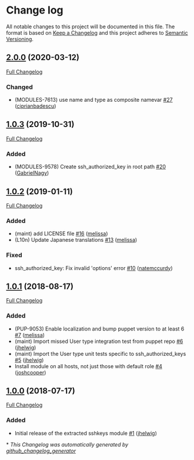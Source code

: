 # Change log

All notable changes to this project will be documented in this file. The format is based on [Keep a Changelog](http://keepachangelog.com/en/1.0.0/) and this project adheres to [Semantic Versioning](http://semver.org).

## [2.0.0](https://github.com/puppetlabs/puppetlabs-sshkeys_core/tree/2.0.0) (2020-03-12)

[Full Changelog](https://github.com/puppetlabs/puppetlabs-sshkeys_core/compare/1.0.3...2.0.0)

### Changed

- \(MODULES-7613\) use name and type as composite namevar [\#27](https://github.com/puppetlabs/puppetlabs-sshkeys_core/pull/27) ([ciprianbadescu](https://github.com/ciprianbadescu))

## [1.0.3](https://github.com/puppetlabs/puppetlabs-sshkeys_core/tree/1.0.3) (2019-10-31)

[Full Changelog](https://github.com/puppetlabs/puppetlabs-sshkeys_core/compare/1.0.2...1.0.3)

### Added

- \(MODULES-9578\) Create ssh\_authorized\_key in root path [\#20](https://github.com/puppetlabs/puppetlabs-sshkeys_core/pull/20) ([GabrielNagy](https://github.com/GabrielNagy))

## [1.0.2](https://github.com/puppetlabs/puppetlabs-sshkeys_core/tree/1.0.2) (2019-01-11)

[Full Changelog](https://github.com/puppetlabs/puppetlabs-sshkeys_core/compare/1.0.1...1.0.2)

### Added

- \(maint\) add LICENSE file [\#16](https://github.com/puppetlabs/puppetlabs-sshkeys_core/pull/16) ([melissa](https://github.com/melissa))
- \(L10n\) Update Japanese translations [\#13](https://github.com/puppetlabs/puppetlabs-sshkeys_core/pull/13) ([melissa](https://github.com/melissa))

### Fixed

- ssh\_authorized\_key: Fix invalid 'options' error [\#10](https://github.com/puppetlabs/puppetlabs-sshkeys_core/pull/10) ([natemccurdy](https://github.com/natemccurdy))

## [1.0.1](https://github.com/puppetlabs/puppetlabs-sshkeys_core/tree/1.0.1) (2018-08-17)

[Full Changelog](https://github.com/puppetlabs/puppetlabs-sshkeys_core/compare/1.0.0...1.0.1)

### Added

- \(PUP-9053\) Enable localization and bump puppet version to at least 6 [\#7](https://github.com/puppetlabs/puppetlabs-sshkeys_core/pull/7) ([melissa](https://github.com/melissa))
- \(maint\) Import missed User type integration test from puppet repo [\#6](https://github.com/puppetlabs/puppetlabs-sshkeys_core/pull/6) ([jhelwig](https://github.com/jhelwig))
- \(maint\) Import the User type unit tests specific to ssh\_authorized\_keys [\#5](https://github.com/puppetlabs/puppetlabs-sshkeys_core/pull/5) ([jhelwig](https://github.com/jhelwig))
- Install module on all hosts, not just those with default role [\#4](https://github.com/puppetlabs/puppetlabs-sshkeys_core/pull/4) ([joshcooper](https://github.com/joshcooper))

## [1.0.0](https://github.com/puppetlabs/puppetlabs-sshkeys_core/tree/1.0.0) (2018-07-17)

[Full Changelog](https://github.com/puppetlabs/puppetlabs-sshkeys_core/compare/d1719de1d77b9c139b1b5f5832330807c0fe11fe...1.0.0)

### Added

- Initial release of the extracted sshkeys module [\#1](https://github.com/puppetlabs/puppetlabs-sshkeys_core/pull/1) ([jhelwig](https://github.com/jhelwig))



\* *This Changelog was automatically generated by [github_changelog_generator](https://github.com/skywinder/Github-Changelog-Generator)*

